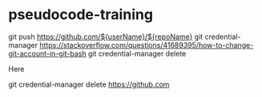 # pseudocode-training
git push https://github.com/${userName}/${repoName}
git credential-manager
https://stackoverflow.com/questions/41689395/how-to-change-git-account-in-git-bash
git credential-manager delete <url>

Here

git credential-manager delete https://github.com